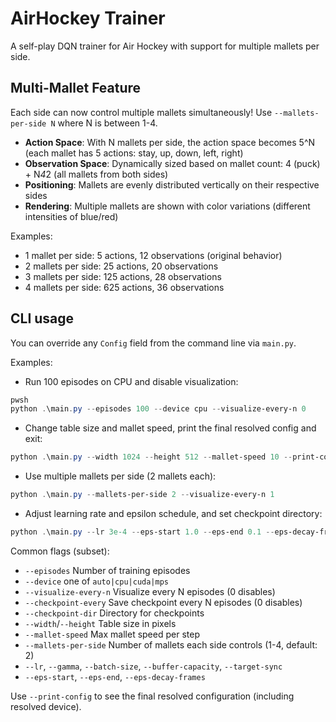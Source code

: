 # AirHockey Trainer

A self-play DQN trainer for Air Hockey with support for multiple mallets per side.

## Multi-Mallet Feature

Each side can now control multiple mallets simultaneously! Use `--mallets-per-side N` where N is between 1-4.

- **Action Space**: With N mallets per side, the action space becomes 5^N (each mallet has 5 actions: stay, up, down, left, right)
- **Observation Space**: Dynamically sized based on mallet count: 4 (puck) + N*4*2 (all mallets from both sides)
- **Positioning**: Mallets are evenly distributed vertically on their respective sides
- **Rendering**: Multiple mallets are shown with color variations (different intensities of blue/red)

Examples:
- 1 mallet per side: 5 actions, 12 observations (original behavior)  
- 2 mallets per side: 25 actions, 20 observations
- 3 mallets per side: 125 actions, 28 observations
- 4 mallets per side: 625 actions, 36 observations

## CLI usage

You can override any `Config` field from the command line via `main.py`.

Examples:

- Run 100 episodes on CPU and disable visualization:

```powershell
pwsh
python .\main.py --episodes 100 --device cpu --visualize-every-n 0
```

- Change table size and mallet speed, print the final resolved config and exit:

```powershell
python .\main.py --width 1024 --height 512 --mallet-speed 10 --print-config
```

- Use multiple mallets per side (2 mallets each):

```powershell
python .\main.py --mallets-per-side 2 --visualize-every-n 1
```

- Adjust learning rate and epsilon schedule, and set checkpoint directory:

```powershell
python .\main.py --lr 3e-4 --eps-start 1.0 --eps-end 0.1 --eps-decay-frames 150000 --checkpoint-dir .\checkpoints
```

Common flags (subset):

- `--episodes` Number of training episodes
- `--device` one of `auto|cpu|cuda|mps`
- `--visualize-every-n` Visualize every N episodes (0 disables)
- `--checkpoint-every` Save checkpoint every N episodes (0 disables)
- `--checkpoint-dir` Directory for checkpoints
- `--width`/`--height` Table size in pixels
- `--mallet-speed` Max mallet speed per step
- `--mallets-per-side` Number of mallets each side controls (1-4, default: 2)
- `--lr`, `--gamma`, `--batch-size`, `--buffer-capacity`, `--target-sync`
- `--eps-start`, `--eps-end`, `--eps-decay-frames`

Use `--print-config` to see the final resolved configuration (including resolved device).


